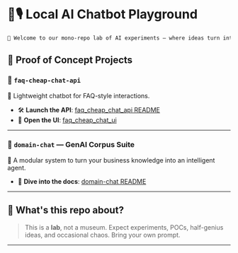 # 🧠🎙️ Local AI Chatbot Playground

```txt
🧪 Welcome to our mono-repo lab of AI experiments — where ideas turn into talking machines.
```

## 🚀 Proof of Concept Projects

### 💬 `faq-cheap-chat-api`

🧃 Lightweight chatbot for FAQ-style interactions.

* 🛠️ **Launch the API**: [faq\_cheap\_chat\_api README](./faq-cheap-chat/faq_cheap_chat_api/README.md)
* 🎨 **Open the UI**: [faq\_cheap\_chat\_ui](./faq-cheap-chat/faq_cheap_chat_ui/index.html)

---

### 🧠 `domain-chat` — GenAI Corpus Suite

🧩 A modular system to turn your business knowledge into an intelligent agent.

* 📘 **Dive into the docs**: [domain-chat README](./domain-chat/README.md)

---

## 🧪 What's this repo about?

> This is a **lab**, not a museum.
> Expect experiments, POCs, half-genius ideas, and occasional chaos.
> Bring your own prompt.

---
